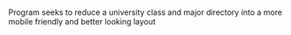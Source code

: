# 
Program seeks to reduce a university class and major directory into a more mobile friendly and better looking layout
